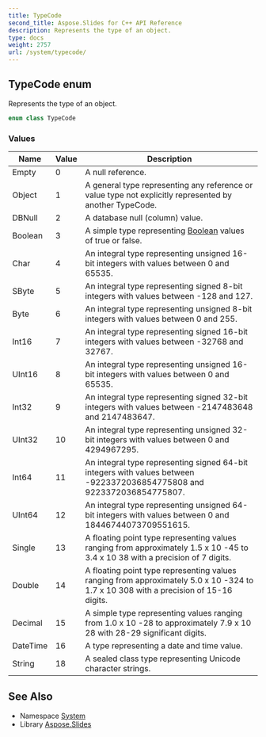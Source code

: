 ```yaml
---
title: TypeCode
second_title: Aspose.Slides for C++ API Reference
description: Represents the type of an object.
type: docs
weight: 2757
url: /system/typecode/
---
```

## TypeCode enum


Represents the type of an object.

```cpp
enum class TypeCode
```

### Values

| Name | Value | Description |
| --- | --- | --- |
| Empty | 0 | A null reference. |
| Object | 1 | A general type representing any reference or value type not explicitly represented by another TypeCode. |
| DBNull | 2 | A database null (column) value. |
| Boolean | 3 | A simple type representing [Boolean](../boolean/) values of true or false. |
| Char | 4 | An integral type representing unsigned 16-bit integers with values between 0 and 65535. |
| SByte | 5 | An integral type representing signed 8-bit integers with values between -128 and 127. |
| Byte | 6 | An integral type representing unsigned 8-bit integers with values between 0 and 255. |
| Int16 | 7 | An integral type representing signed 16-bit integers with values between -32768 and 32767. |
| UInt16 | 8 | An integral type representing unsigned 16-bit integers with values between 0 and 65535. |
| Int32 | 9 | An integral type representing signed 32-bit integers with values between -2147483648 and 2147483647. |
| UInt32 | 10 | An integral type representing unsigned 32-bit integers with values between 0 and 4294967295. |
| Int64 | 11 | An integral type representing signed 64-bit integers with values between -9223372036854775808 and 9223372036854775807. |
| UInt64 | 12 | An integral type representing unsigned 64-bit integers with values between 0 and 18446744073709551615. |
| Single | 13 | A floating point type representing values ranging from approximately 1.5 x 10 -45 to 3.4 x 10 38 with a precision of 7 digits. |
| Double | 14 | A floating point type representing values ranging from approximately 5.0 x 10 -324 to 1.7 x 10 308 with a precision of 15-16 digits. |
| Decimal | 15 | A simple type representing values ranging from 1.0 x 10 -28 to approximately 7.9 x 10 28 with 28-29 significant digits. |
| DateTime | 16 | A type representing a date and time value. |
| String | 18 | A sealed class type representing Unicode character strings. |

## See Also

* Namespace [System](../)
* Library [Aspose.Slides](../../)